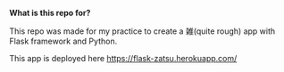 **What is this repo for?**

This repo was made for my practice to create a 雑(quite rough) app with Flask framework and Python.

This app is deployed here
https://flask-zatsu.herokuapp.com/